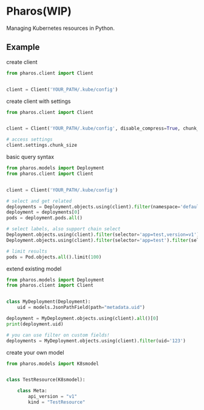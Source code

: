 # Pharos(WIP)

Managing Kubernetes resources in Python.


## Example

create client

```python
from pharos.client import Client


client = Client('YOUR_PATH/.kube/config')
```

create client with settings

```python
from pharos.client import Client


client = Client('YOUR_PATH/.kube/config', disable_compress=True, chunk_size=500)

# access settings
client.settings.chunk_size

```
basic query syntax

```python
from pharos.models import Deployment
from pharos.client import Client


client = Client('YOUR_PATH/.kube/config')

# select and get related
deployments = Deployment.objects.using(client).filter(namespace='default')
deployment = deployments[0]
pods = deployment.pods.all()

# select labels, also support chain select
Deployment.objects.using(client).filter(selector='app=test,version=v1')
Deployment.objects.using(client).filter(selector='app=test').filter(selector='version=v1')

# limit results
pods = Pod.objects.all().limit(100)

```

extend existing model

```python
from pharos.models import Deployment
from pharos.client import Client


class MyDeployment(Deployment):
    uid = models.JsonPathField(path="metadata.uid")

deployment = MyDeployment.objects.using(client).all()[0]
print(deployment.uid)

# you can use filter on custom fields!
deployments = MyDeployment.objects.using(client).filter(uid='123')

```

create your own model

```python
from pharos.models import K8smodel


class TestResource(K8smodel):

    class Meta:
        api_version = "v1"
        kind = "TestResource"

```
